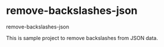 # remove-backslashes-json
remove-backslashes-json

This is sample project to remove backslashes from JSON data.
